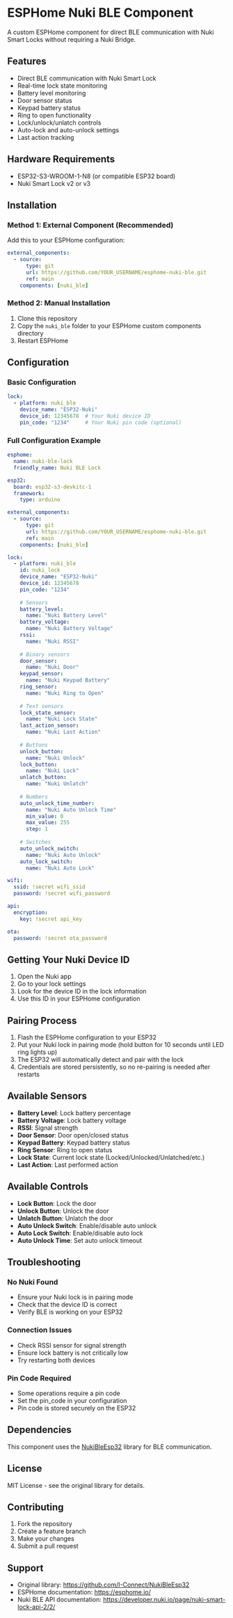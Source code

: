 # ESPHome Nuki BLE Component

A custom ESPHome component for direct BLE communication with Nuki Smart Locks without requiring a Nuki Bridge.

## Features

- Direct BLE communication with Nuki Smart Lock
- Real-time lock state monitoring
- Battery level monitoring
- Door sensor status
- Keypad battery status
- Ring to open functionality
- Lock/unlock/unlatch controls
- Auto-lock and auto-unlock settings
- Last action tracking

## Hardware Requirements

- ESP32-S3-WROOM-1-N8 (or compatible ESP32 board)
- Nuki Smart Lock v2 or v3

## Installation

### Method 1: External Component (Recommended)

Add this to your ESPHome configuration:

```yaml
external_components:
  - source:
      type: git
      url: https://github.com/YOUR_USERNAME/esphome-nuki-ble.git
      ref: main
    components: [nuki_ble]
```

### Method 2: Manual Installation

1. Clone this repository
2. Copy the `nuki_ble` folder to your ESPHome custom components directory
3. Restart ESPHome

## Configuration

### Basic Configuration

```yaml
lock:
  - platform: nuki_ble
    device_name: "ESP32-Nuki"
    device_id: 12345678  # Your Nuki device ID
    pin_code: "1234"     # Your Nuki pin code (optional)
```

### Full Configuration Example

```yaml
esphome:
  name: nuki-ble-lock
  friendly_name: Nuki BLE Lock

esp32:
  board: esp32-s3-devkitc-1
  framework:
    type: arduino

external_components:
  - source:
      type: git
      url: https://github.com/YOUR_USERNAME/esphome-nuki-ble.git
      ref: main
    components: [nuki_ble]

lock:
  - platform: nuki_ble
    id: nuki_lock
    device_name: "ESP32-Nuki"
    device_id: 12345678
    pin_code: "1234"
    
    # Sensors
    battery_level:
      name: "Nuki Battery Level"
    battery_voltage:
      name: "Nuki Battery Voltage"
    rssi:
      name: "Nuki RSSI"
    
    # Binary sensors
    door_sensor:
      name: "Nuki Door"
    keypad_sensor:
      name: "Nuki Keypad Battery"
    ring_sensor:
      name: "Nuki Ring to Open"
    
    # Text sensors
    lock_state_sensor:
      name: "Nuki Lock State"
    last_action_sensor:
      name: "Nuki Last Action"
    
    # Buttons
    unlock_button:
      name: "Nuki Unlock"
    lock_button:
      name: "Nuki Lock"
    unlatch_button:
      name: "Nuki Unlatch"
    
    # Numbers
    auto_unlock_time_number:
      name: "Nuki Auto Unlock Time"
      min_value: 0
      max_value: 255
      step: 1
    
    # Switches
    auto_unlock_switch:
      name: "Nuki Auto Unlock"
    auto_lock_switch:
      name: "Nuki Auto Lock"

wifi:
  ssid: !secret wifi_ssid
  password: !secret wifi_password

api:
  encryption:
    key: !secret api_key

ota:
  password: !secret ota_password
```

## Getting Your Nuki Device ID

1. Open the Nuki app
2. Go to your lock settings
3. Look for the device ID in the lock information
4. Use this ID in your ESPHome configuration

## Pairing Process

1. Flash the ESPHome configuration to your ESP32
2. Put your Nuki lock in pairing mode (hold button for 10 seconds until LED ring lights up)
3. The ESP32 will automatically detect and pair with the lock
4. Credentials are stored persistently, so no re-pairing is needed after restarts

## Available Sensors

- **Battery Level**: Lock battery percentage
- **Battery Voltage**: Lock battery voltage
- **RSSI**: Signal strength
- **Door Sensor**: Door open/closed status
- **Keypad Battery**: Keypad battery status
- **Ring Sensor**: Ring to open status
- **Lock State**: Current lock state (Locked/Unlocked/Unlatched/etc.)
- **Last Action**: Last performed action

## Available Controls

- **Lock Button**: Lock the door
- **Unlock Button**: Unlock the door
- **Unlatch Button**: Unlatch the door
- **Auto Unlock Switch**: Enable/disable auto unlock
- **Auto Lock Switch**: Enable/disable auto lock
- **Auto Unlock Time**: Set auto unlock timeout

## Troubleshooting

### No Nuki Found
- Ensure your Nuki lock is in pairing mode
- Check that the device ID is correct
- Verify BLE is working on your ESP32

### Connection Issues
- Check RSSI sensor for signal strength
- Ensure lock battery is not critically low
- Try restarting both devices

### Pin Code Required
- Some operations require a pin code
- Set the pin_code in your configuration
- Pin code is stored securely on the ESP32

## Dependencies

This component uses the [NukiBleEsp32](https://github.com/I-Connect/NukiBleEsp32) library for BLE communication.

## License

MIT License - see the original library for details.

## Contributing

1. Fork the repository
2. Create a feature branch
3. Make your changes
4. Submit a pull request

## Support

- Original library: https://github.com/I-Connect/NukiBleEsp32
- ESPHome documentation: https://esphome.io/
- Nuki BLE API documentation: https://developer.nuki.io/page/nuki-smart-lock-api-2/2/